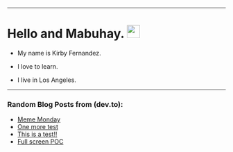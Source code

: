 
<img src="https://komarev.com/ghpvc/?username=kirbygit&style=flat-square&color=blue" alt=""/>

---
<h1>
  Hello and Mabuhay.
  <img src="https://media.giphy.com/media/hvRJCLFzcasrR4ia7z/giphy.gif" width="30px"/>
</h1>

- My name is Kirby Fernandez.

- I love to learn.

- I live in Los Angeles.

---

### Random Blog Posts from (dev.to):
<!-- BLOG-POST-LIST:START -->
- [Meme Monday](https://dev.to/ben/meme-monday-5deg)
- [One more test](https://dev.to/ben/one-more-test-4p3j)
- [This is a test!!](https://dev.to/ben/this-is-a-test-47p2)
- [Full screen POC](https://dev.to/ben/full-screen-poc-4he7)
<!-- BLOG-POST-LIST:END -->
